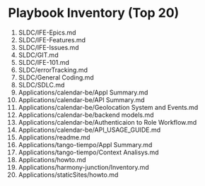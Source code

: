 # Playbook Inventory (Top 20)

1. SLDC/IFE-Epics.md
2. SLDC/IFE-Features.md
3. SLDC/IFE-Issues.md
4. SLDC/GIT.md
5. SLDC/IFE-101.md
6. SLDC/errorTracking.md
7. SLDC/General Coding.md
8. SLDC/SDLC.md
9. Applications/calendar-be/Appl Summary.md
10. Applications/calendar-be/API Summary.md
11. Applications/calendar-be/Geolocation System and Events.md
12. Applications/calendar-be/backend models.md
13. Applications/calendar-be/Authenticaion to Role Workflow.md
14. Applications/calendar-be/API_USAGE_GUIDE.md
15. Applications/readme.md
16. Applications/tango-tiempo/Appl Summary.md
17. Applications/tango-tiempo/Context Analisys.md
18. Applications/howto.md
19. Applications/harmony-junction/Inventory.md
20. Applications/staticSites/howto.md